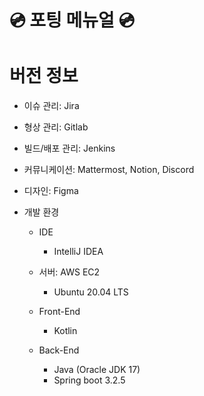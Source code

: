# 💿 포팅 메뉴얼 💿

# 버전 정보

-   이슈 관리: Jira
-   형상 관리: Gitlab
-   빌드/배포 관리: Jenkins
-   커뮤니케이션: Mattermost, Notion, Discord
-   디자인: Figma
-   개발 환경

    -   IDE
        -   IntelliJ IDEA
    -   서버: AWS EC2

        -   Ubuntu 20.04 LTS

    -   Front-End
        -   Kotlin
    -   Back-End
        -   Java (Oracle JDK 17)
        -   Spring boot 3.2.5
